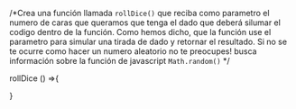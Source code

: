 /*Crea una función llamada ``rollDice()`` que reciba como parametro el numero de caras que queramos que tenga el dado 
que deberá silumar el codigo dentro de la función. Como hemos dicho, que la función use el parametro para simular 
una tirada de dado y retornar el resultado. Si no se te ocurre como hacer un numero aleatorio no te preocupes! busca 
información sobre la función de javascript ``Math.random()``
*/

rollDice () =>{

}